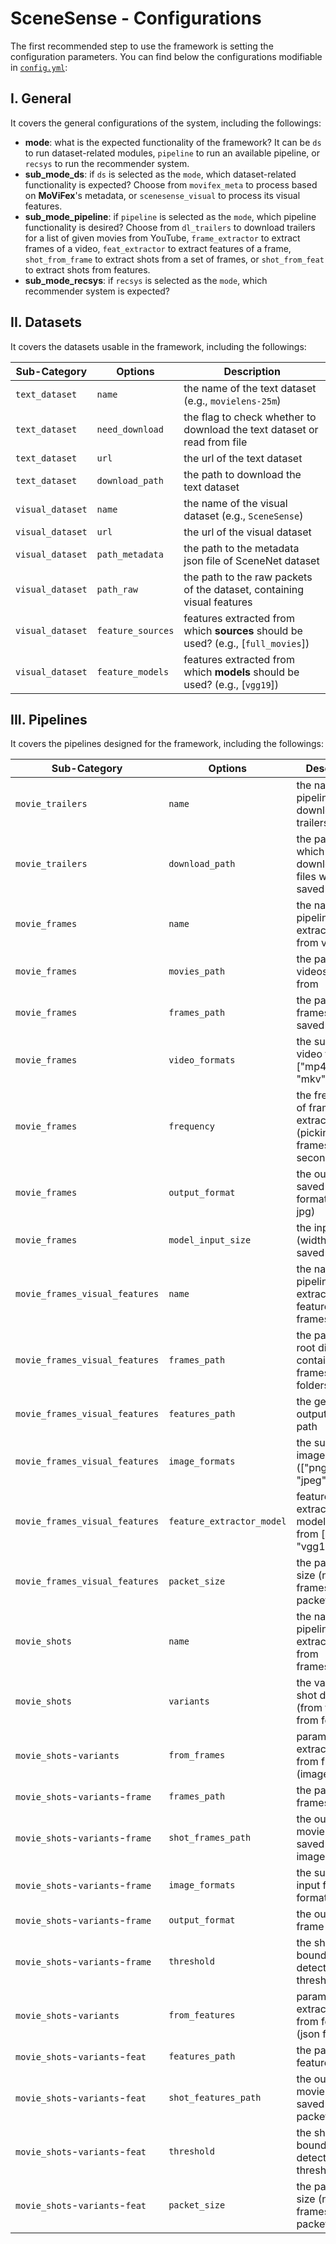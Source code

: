 # SceneSense - Configurations

The first recommended step to use the framework is setting the configuration parameters. You can find below the configurations modifiable in [`config.yml`](/movifex/config/config.yml):

## I. General

It covers the general configurations of the system, including the followings:

- **mode**: what is the expected functionality of the framework? It can be `ds` to run dataset-related modules, `pipeline` to run an available pipeline, or `recsys` to run the recommender system.
- **sub_mode_ds**: if `ds` is selected as the `mode`, which dataset-related functionality is expected? Choose from `movifex_meta` to process based on **MoViFex**'s metadata, or `scenesense_visual` to process its visual features.
- **sub_mode_pipeline**: if `pipeline` is selected as the `mode`, which pipeline functionality is desired? Choose from `dl_trailers` to download trailers for a list of given movies from YouTube, `frame_extractor` to extract frames of a video, `feat_extractor` to extract features of a frame, `shot_from_frame` to extract shots from a set of frames, or `shot_from_feat` to extract shots from features.
- **sub_mode_recsys**: if `recsys` is selected as the `mode`, which recommender system is expected?

## II. Datasets

It covers the datasets usable in the framework, including the followings:

| Sub-Category     | Options           | Description                                                                       |
| ---------------- | ----------------- | --------------------------------------------------------------------------------- |
| `text_dataset`   | `name`            | the name of the text dataset (e.g., `movielens-25m`)                              |
| `text_dataset`   | `need_download`   | the flag to check whether to download the text dataset or read from file          |
| `text_dataset`   | `url`             | the url of the text dataset                                                       |
| `text_dataset`   | `download_path`   | the path to download the text dataset                                             |
| `visual_dataset` | `name`            | the name of the visual dataset (e.g., `SceneSense`)                               |
| `visual_dataset` | `url`             | the url of the visual dataset                                                     |
| `visual_dataset` | `path_metadata`   | the path to the metadata json file of SceneNet dataset                            |
| `visual_dataset` | `path_raw`        | the path to the raw packets of the dataset, containing visual features            |
| `visual_dataset` | `feature_sources` | features extracted from which **sources** should be used? (e.g., [`full_movies`]) |
| `visual_dataset` | `feature_models`  | features extracted from which **models** should be used? (e.g., [`vgg19`])        |

## III. Pipelines

It covers the pipelines designed for the framework, including the followings:

| Sub-Category                     | Options                   | Description                                                          |
| -------------------------------- | ------------------------- | -------------------------------------------------------------------- |
| `movie_trailers`                 | `name`                    | the name of the pipeline to download trailers                        |
| `movie_trailers`                 | `download_path`           | the path in which downloaded files will be saved                     |
| `movie_frames`                   | `name`                    | the name of the pipeline to extract frames from videos               |
| `movie_frames`                   | `movies_path`             | the path of the videos to read from                                  |
| `movie_frames`                   | `frames_path`             | the path of the frames to be saved                                   |
| `movie_frames`                   | `video_formats`           | the supported video franes ["mp4", "avi", "mkv"]                     |
| `movie_frames`                   | `frequency`               | the frequency of frames extraction (picking 'n' frames every second) |
| `movie_frames`                   | `output_format`           | the output saved frames format (e.g., jpg)                           |
| `movie_frames`                   | `model_input_size`        | the input size (width) of the saved frame                            |
| `movie_frames_visual_features`   | `name`                    | the name of the pipeline to extract visual features from frames      |
| `movie_frames_visual_features`   | `frames_path`             | the path to the root directory containing the frames in folders      |
| `movie_frames_visual_features`   | `features_path`           | the generated output features path                                   |
| `movie_frames_visual_features`   | `image_formats`           | the supported image formats (["png", "jpg", "jpeg"])                 |
| `movie_frames_visual_features`   | `feature_extractor_model` | feature extraction models (pick from ["incp3", "vgg19"])             |
| `movie_frames_visual_features`   | `packet_size`             | the packets size (number of frames in each packet)                   |
| `movie_shots`                    | `name`                    | the name of the pipeline to extract shots from frames/features       |
| `movie_shots`                    | `variants`                | the variants of shot detection (from frame or from feature)          |
| `movie_shots`-`variants`         | `from_frames`             | parameters to extract shots from frames (image files)                |
| `movie_shots`-`variants`-`frame` | `frames_path`             | the path to read frames from                                         |
| `movie_shots`-`variants`-`frame` | `shot_frames_path`        | the output movie shots saved as images                               |
| `movie_shots`-`variants`-`frame` | `image_formats`           | the supported input frames format                                    |
| `movie_shots`-`variants`-`frame` | `output_format`           | the output frame format                                              |
| `movie_shots`-`variants`-`frame` | `threshold`               | the shot boundaries detection threshold                              |
| `movie_shots`-`variants`         | `from_features`           | parameters to extract shots from features (json files)               |
| `movie_shots`-`variants`-`feat`  | `features_path`           | the path to read features from                                       |
| `movie_shots`-`variants`-`feat`  | `shot_features_path`      | the output movie shots saved as json packets                         |
| `movie_shots`-`variants`-`feat`  | `threshold`               | the shot boundaries detection threshold                              |
| `movie_shots`-`variants`-`feat`  | `packet_size`             | the packets size (number of frames in each packet)                   |
